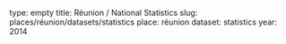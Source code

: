 type: empty
title: Réunion / National Statistics
slug: places/réunion/datasets/statistics
place: réunion
dataset: statistics
year: 2014

